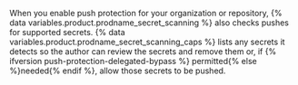 When you enable push protection for your organization or repository, {% data variables.product.prodname_secret_scanning %} also checks pushes for supported secrets. {% data variables.product.prodname_secret_scanning_caps %} lists any secrets it detects so the author can review the secrets and remove them or, if {% ifversion push-protection-delegated-bypass %} permitted{% else %}needed{% endif %}, allow those secrets to be pushed.
